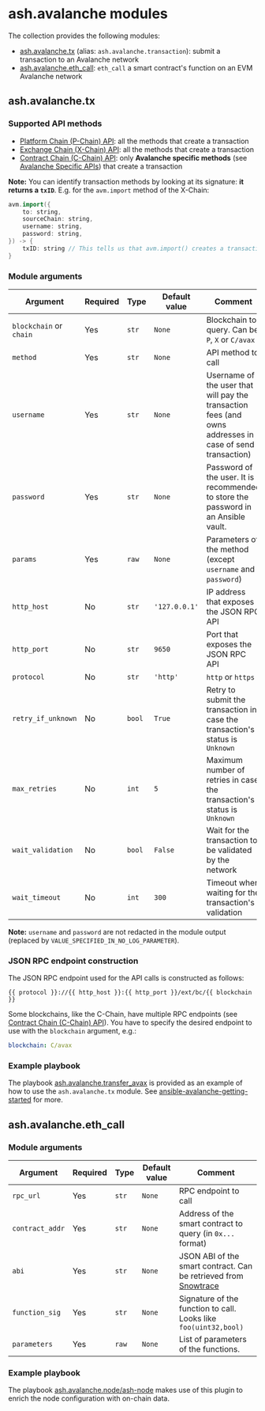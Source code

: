 # ash.avalanche modules

The collection provides the following modules:

- [ash.avalanche.tx](#ashavalanchetx) (alias: `ash.avalanche.transaction`): submit a transaction to an Avalanche network
- [ash.avalanche.eth_call](#ashavalancheeth_call): `eth_call` a smart contract's function on an EVM Avalanche network

## ash.avalanche.tx

### Supported API methods

- [Platform Chain (P-Chain) API](https://docs.avax.network/build/avalanchego-apis/p-chain): all the methods that create a transaction
- [Exchange Chain (X-Chain) API](https://docs.avax.network/build/avalanchego-apis/x-chain): all the methods that create a transaction
- [Contract Chain (C-Chain) API](https://docs.avax.network/build/avalanchego-apis/c-chain): only **Avalanche specific methods** (see [Avalanche Specific APIs](https://docs.avax.network/build/avalanchego-apis/c-chain/#avalanche-specific-apis)) that create a transaction

**Note:** You can identify transaction methods by looking at its signature: **it returns a `txID`**. E.g. for the `avm.import` method of the X-Chain:

```cpp
avm.import({
    to: string,
    sourceChain: string,
    username: string,
    password: string,
}) -> {
	txID: string // This tells us that avm.import() creates a transaction
}
```

### Module arguments

| Argument                | Required | Type   | Default value | Comment                                                                                                  |
| ----------------------- | -------- | ------ | ------------- | -------------------------------------------------------------------------------------------------------- |
| `blockchain` or `chain` | Yes      | `str`  | `None`        | Blockchain to query. Can be `P`, `X` or `C/avax`                                                         |
| `method`                | Yes      | `str`  | `None`        | API method to call                                                                                       |
| `username`              | Yes      | `str`  | `None`        | Username of the user that will pay the transaction fees (and owns addresses in case of send transaction) |
| `password`              | Yes      | `str`  | `None`        | Password of the user. It is recommended to store the password in an Ansible vault.                       |
| `params`                | Yes      | `raw`  | `None`        | Parameters of the method (except `username` and `password`)                                              |
| `http_host`             | No       | `str`  | `'127.0.0.1'` | IP address that exposes the JSON RPC API                                                                 |
| `http_port`             | No       | `str`  | `9650`        | Port that exposes the JSON RPC API                                                                       |
| `protocol`              | No       | `str`  | `'http'`      | `http` or `https`                                                                                        |
| `retry_if_unknown`      | No       | `bool` | `True`        | Retry to submit the transaction in case the transaction's status is `Unknown`                            |
| `max_retries`           | No       | `int`  | `5`           | Maximum number of retries in case the transaction's status is `Unknown`                                  |
| `wait_validation`       | No       | `bool` | `False`       | Wait for the transaction to be validated by the network                                                  |
| `wait_timeout`          | No       | `int`  | `300`         | Timeout when waiting for the transaction's validation                                                    |

**Note:** `username` and `password` are not redacted in the module output (replaced by `VALUE_SPECIFIED_IN_NO_LOG_PARAMETER`).

### JSON RPC endpoint construction

The JSON RPC endpoint used for the API calls is constructed as follows:

```jinja
{{ protocol }}://{{ http_host }}:{{ http_port }}/ext/bc/{{ blockchain }}
```

Some blockchains, like the C-Chain, have multiple RPC endpoints (see [Contract Chain (C-Chain) API](https://docs.avax.network/build/avalanchego-apis/c-chain/)). You have to specify the desired endpoint to use with the `blockchain` argument, e.g.:

```yaml
blockchain: C/avax
```

### Example playbook

The playbook [ash.avalanche.transfer_avax](../../playbooks/transfer_avax.yml) is provided as an example of how to use the `ash.avalanche.tx` module. See [ansible-avalanche-getting-started](https://github.com/AshAvalanche/ansible-avalanche-getting-started) for more.

## ash.avalanche.eth_call

### Module arguments

| Argument        | Required | Type  | Default value | Comment                                                                                 |
| --------------- | -------- | ----- | ------------- | --------------------------------------------------------------------------------------- |
| `rpc_url`       | Yes      | `str` | `None`        | RPC endpoint to call                                                                    |
| `contract_addr` | Yes      | `str` | `None`        | Address of the smart contract to query (in `0x...` format)                              |
| `abi`           | Yes      | `str` | `None`        | JSON ABI of the smart contract. Can be retrieved from [Snowtrace](https://snowtrace.io) |
| `function_sig`  | Yes      | `str` | `None`        | Signature of the function to call. Looks like `foo(uint32,bool)`                        |
| `parameters`    | Yes      | `raw` | `None`        | List of parameters of the functions.                                                    |

### Example playbook

The playbook [ash.avalanche.node/ash-node](../../roles/node/tasks/ash-node.yml) makes use of this plugin to enrich the node configuration with on-chain data.
